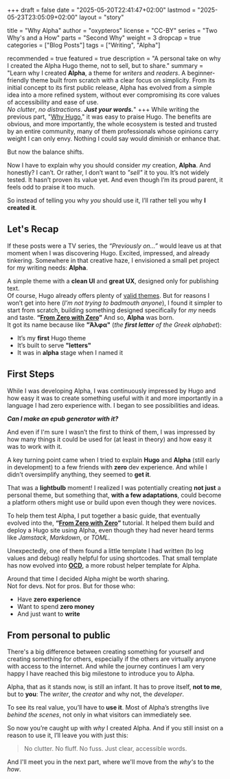 +++
draft = false
date = "2025-05-20T22:41:47+02:00"
lastmod = "2025-05-23T23:05:09+02:00"
layout = "story"

title = "Why Alpha"
author = "oxypteros"
license = "CC-BY"
series = "Two Why's and a How"
  parts = "Second Why"
  weight = 3
dropcap = true
categories = ["Blog Posts"]
tags = ["Writing", "Alpha"]

recommended = true
featured = true
description = "A personal take on why I created the Alpha Hugo theme, not to sell, but to share."
summary = "Learn why I created **Alpha**, a theme for *writers* and *readers*. A beginner-friendly theme built from scratch with a clear focus on simplicity. From its initial concept to its first public release, Alpha has evolved from a simple idea into a more refined system, without ever compromising its core values of accessibility and ease of use.<br> *No clutter*, *no distractions*. ***Just your words.***"
+++
While writing the previous part, "[Why Hugo](./blog/why-hugo)," it was easy to praise Hugo. The benefits are obvious, and more importantly, the whole ecosystem is tested and trusted by an entire community, many of them professionals whose opinions carry weight I can only envy. Nothing I could say would diminish or enhance that.

But now the balance shifts.

Now I have to explain why you should consider *my* creation, **Alpha**. And honestly? I can’t. Or rather, I don’t want to *"sell"* it to you. It’s not widely tested. It hasn’t proven its value yet. And even though I’m its proud parent, it feels odd to praise it too much.

So instead of telling you why *you* should use it, I’ll rather tell you why **I created it**.

## Let's Recap

If these posts were a TV series, the *“Previously on…”* would leave us at that moment when I was discovering Hugo. Excited, impressed, and already tinkering. Somewhere in that creative haze, I envisioned a small pet project for my writing needs: **Alpha**.

A simple theme with a **clean UI** and **great UX**, designed only for publishing text.  
Of course, Hugo already offers plenty of [valid themes](https://themes.gohugo.io/). But for reasons I won’t get into here (*I’m not trying to badmouth anyone*), I found it simpler to start from scratch, building something designed specifically for *my* needs and taste.
**“[From Zero with Zero](https://alpha.oxypteros.com/get-started)”**
And so, **Alpha** was born.  
It got its name because like **"Άλφα"** (*the **first letter** of the Greek alphabet*):
- It’s my **first** Hugo theme  
- It’s built to serve **"letters"**
- It was in **alpha** stage when I named it  

## First Steps

While I was developing Alpha, I was continuously impressed by Hugo and how easy it was to create something useful with it and more importantly in a language I had zero experience with. I began to see possibilities and ideas. 

***Can I make an epub generator with it?*** 

And even if I'm sure I wasn’t the first to think of them, I was impressed by how many things it could be used for (at least in theory) and how easy it was to work with it.

A key turning point came when I tried to explain **Hugo** and **Alpha** (still early in development) to a few friends with **zero** dev experience. And while I didn’t oversimplify anything, they seemed to **get it**.

That was a **lightbulb** moment! I realized I was potentially creating **not just** a personal theme, but something that, **with a few adaptations**, could become a platform others might use or build upon even though they were novices.

To help them test Alpha, I put together a basic guide, that eventually evolved into the, **“[From Zero with Zero](https://alpha.oxypteros.com/get-started)”** tutorial. It helped them build and deploy a Hugo site using Alpha, even though they had never heard terms like *Jamstack*, *Markdown*, or *TOML*.  

Unexpectedly, one of them found a little template I had written (to log values and debug) really helpful for using shortcodes. That small template has now evolved into **[OCD](https://alpha.oxypteros.com/docs/ocd)**, a more robust helper template for Alpha.

Around that time I decided Alpha might be worth sharing.  
Not for devs. Not for pros. But for those who:
- Have **zero experience**  
- Want to spend **zero money**  
- And just want to **write**

## From personal to public

There's a big difference between creating something for yourself and creating something for others, especially if the others are virtually anyone with access to the internet. And while the journey continues I am very happy I have reached this big milestone to introduce you to Alpha.

Alpha, that as it stands now, is still an infant. It has to prove itself, **not to me**, but to **you**:  The *writer*, the *creator* and why not, the *developer*.

To see its real value, you’ll have to **use it**. Most of Alpha’s strengths live *behind the scenes*, not only in what visitors can immediately see.

So now you’re caught up with *why* I created Alpha. And if you still insist on a reason to use it, I’ll leave you with just this:

> No clutter. No fluff. No fuss.  Just clear, accessible words.

And I'll meet you in the next part, where we'll move from the *why's* to the *how*.